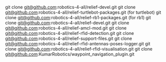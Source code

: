 git clone git@github.com:robotics-4-all/relief-devel.git
git clone git@github.com:robotics-4-all/relief-turtlebot-packages.git (for turtlebot)
git clone git@github.com:robotics-4-all/relief-rb1-packages.git (for rb1)
git clone git@github.com:robotics-4-all/relief-devel.git
git clone git@github.com:robotics-4-all/relief-amcl-mod.git
git clone git@github.com:robotics-4-all/relief-rfid-detection.git
git clone git@github.com:robotics-4-all/relief-support-files.git
git clone git@github.com:robotics-4-all/relief-rfid-antennas-poses-logger.git
git clone git@github.com:robotics-4-all/relief-rfid-visualisation.git
git clone git@github.com:KumarRobotics/waypoint_navigation_plugin.git

